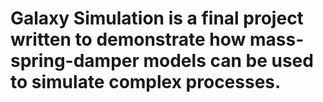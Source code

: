 # Galaxy Simulation is a final project written to demonstrate how mass-spring-damper models can be used to simulate complex processes.
